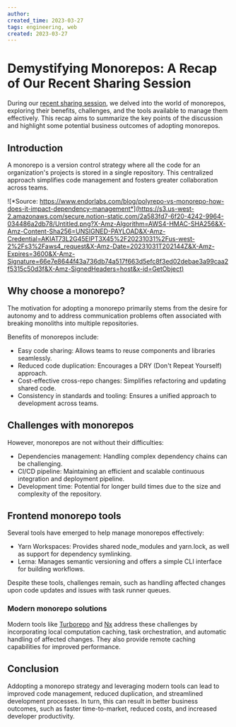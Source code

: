 ```yaml
---
author: 
created_time: 2023-03-27
tags: engineering, web
created: 2023-03-27
---
```


# Demystifying Monorepos: A Recap of Our Recent Sharing Session

During our [recent sharing session](https://www.youtube.com/watch?v=wgKssBAfih8&t=1s&ab_channel=DwarvesFoundation), we delved into the world of monorepos, exploring their benefits, challenges, and the tools available to manage them effectively. This recap aims to summarize the key points of the discussion and highlight some potential business outcomes of adopting monorepos.

## Introduction

A monorepo is a version control strategy where all the code for an organization's projects is stored in a single repository. This centralized approach simplifies code management and fosters greater collaboration across teams.

![*Source: https://www.endorlabs.com/blog/polyrepo-vs-monorepo-how-does-it-impact-dependency-management*](https://s3.us-west-2.amazonaws.com/secure.notion-static.com/2a583fd7-6f20-4242-9964-034486a2db78/Untitled.png?X-Amz-Algorithm=AWS4-HMAC-SHA256&X-Amz-Content-Sha256=UNSIGNED-PAYLOAD&X-Amz-Credential=AKIAT73L2G45EIPT3X45%2F20231031%2Fus-west-2%2Fs3%2Faws4_request&X-Amz-Date=20231031T202144Z&X-Amz-Expires=3600&X-Amz-Signature=66e7e8644f43a736db74a517f663d5efc8f3ed02debae3a99caa2f5315c50d3f&X-Amz-SignedHeaders=host&x-id=GetObject)

## Why choose a monorepo?

The motivation for adopting a monorepo primarily stems from the desire for autonomy and to address communication problems often associated with breaking monoliths into multiple repositories.

Benefits of monorepos include:

* Easy code sharing: Allows teams to reuse components and libraries seamlessly.
* Reduced code duplication: Encourages a DRY (Don't Repeat Yourself) approach.
* Cost-effective cross-repo changes: Simplifies refactoring and updating shared code.
* Consistency in standards and tooling: Ensures a unified approach to development across teams.

## Challenges with monorepos

However, monorepos are not without their difficulties:

* Dependencies management: Handling complex dependency chains can be challenging.
* CI/CD pipeline: Maintaining an efficient and scalable continuous integration and deployment pipeline.
* Development time: Potential for longer build times due to the size and complexity of the repository.

## Frontend monorepo tools

Several tools have emerged to help manage monorepos effectively:

* Yarn Workspaces: Provides shared node_modules and yarn.lock, as well as support for dependency symlinking.
* Lerna: Manages semantic versioning and offers a simple CLI interface for building workflows.

Despite these tools, challenges remain, such as handling affected changes upon code updates and issues with task runner queues.

### **Modern monorepo solutions**

Modern tools like [Turborepo](https://radar.d.foundation/Turborepo-0dd18b38468c4859a8beaae7bf6c511c) and [Nx](https://radar.d.foundation/nx-7abf6ad4f3044541afa649fd21238a80) address these challenges by incorporating local computation caching, task orchestration, and automatic handling of affected changes. They also provide remote caching capabilities for improved performance.

## Conclusion

Addopting a monorepo strategy and leveraging modern tools can lead to improved code management, reduced duplication, and streamlined development processes. In turn, this can result in better business outcomes, such as faster time-to-market, reduced costs, and increased developer productivity.
